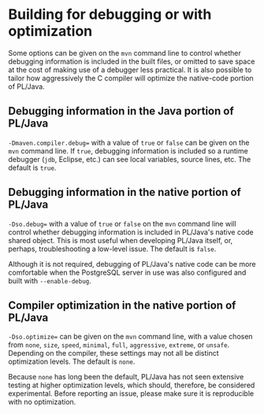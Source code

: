 # Building for debugging or with optimization

Some options can be given on the `mvn` command line to control whether
debugging information is included in the built files, or omitted to save
space at the cost of making use of a debugger less practical. It is also
possible to tailor how aggressively the C compiler will optimize the
native-code portion of PL/Java.

## Debugging information in the Java portion of PL/Java

`-Dmaven.compiler.debug=` with a value of `true` or `false` can be given on
the `mvn` command line. If `true`, debugging information is included so a
runtime debugger (`jdb`, Eclipse, etc.) can see local variables, source lines,
etc. The default is `true`.

## Debugging information in the native portion of PL/Java

`-Dso.debug=` with a value of `true` or `false` on the `mvn` command line
will control whether debugging information is included in PL/Java's native
code shared object. This is most useful when developing PL/Java itself, or,
perhaps, troubleshooting a low-level issue. The default is `false`.

Although it is not required, debugging of PL/Java's native code can be
more comfortable when the PostgreSQL server in use was also configured
and built with `--enable-debug`.

## Compiler optimization in the native portion of PL/Java

`-Dso.optimize=` can be given on the `mvn` command line, with a value
chosen from `none`, `size`, `speed`, `minimal`, `full`, `aggressive`,
`extreme`, or `unsafe`. Depending on the compiler, these settings may
not all be distinct optimization levels. The default is `none`.

Because `none` has long been the default, PL/Java has not seen extensive
testing at higher optimization levels, which should, therefore, be considered
experimental. Before reporting an issue, please make sure it is reproducible
with no optimization.
